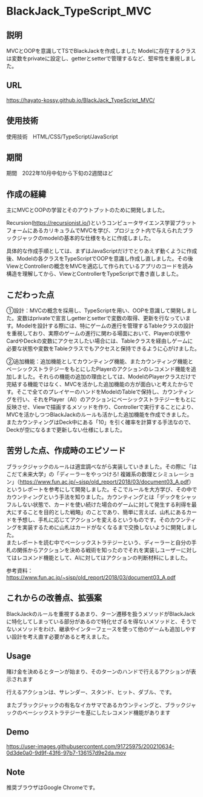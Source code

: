 # BlackJack_TypeScript_MVC
## 説明
MVCとOOPを意識してTSでBlackJackを作成しました
Modelに存在するクラスは変数をprivateに設定し、getterとsetterで管理するなど、堅牢性を重視しました。

## URL
https://hayato-kossy.github.io/BlackJack_TypeScript_MVC/

## 使用技術
使用技術　HTML/CSS/TypeScript/JavaScript

## 期間
期間　2022年10月中旬から下旬の2週間ほど

## 作成の経緯
主にMVCとOOPの学習とそのアウトプットのために開発しました。

Recursion(<https://recursionist.io/>)というコンピュータサイエンス学習プラットフォームにあるカリキュラムでMVCを学び、プロジェクト内で与えられたブラックジャックのmodelの基本的な仕様をもとに作成しました。

具体的な作成手順としては、まずはJavaScriptだけでとりあえず動くように作成後、Modelの各クラスをTypeScriptでOOPを意識し作成し直しました。その後ViewとControllerの概念をMVCを適応して作られているアプリのコードを読み構造を理解してから、ViewとControllerをTypeScriptで書き直しました。

## こだわった点

①設計：MVCの概念を採用し、TypeScriptを用い、OOPを意識して開発しました。変数はprivateで宣言しgetterとsetterで変数の取得、更新を行なっています。Modelを設計する際には、特にゲームの進行を管理するTableクラスの設計を重視しており、実際のゲームの進行に関わる場面において、Playerの状態やCardやDeckの変数にアクセスしたい場合には、Tableクラスを経由しゲームに必要な状態や変数をTableクラスでもアクセスと保持できるように心がけました。　

②追加機能：追加機能としてカウンティング機能、またカウンティング機能とベーシックストラテジーをもとにしたPlayerのアクションのレコメンド機能を追加しました。それらの機能の追加の理由としては、ModelのPlayerクラスだけで完結する機能ではなく、MVCを活かした追加機能の方が面白いと考えたからです。そこで全てのプレイヤーのハンドをModelのTableで保持し、カウンティングを行い、それをPlayer（AI）のアクションにベーシックストラテジーをもとに反映させ、Viewで描画するメソッドを作り、Controllerで実行することにより、MVCを活かしつつBlackJackのルールも活かした追加機能を作成できました。またカウンティングはDeck中にある「10」を引く確率を計算する手法なので、Deckが空になるまで更新しない仕様にしました。

## 苦労した点、作成時のエピソード

ブラックジャックのルールは適宜調べながら実装していきました。その際に「はこだて未来大学」の「ディーラーをやっつけろ! 複雑系の数理とシミュレーション」（<https://www.fun.ac.jp/~sisp/old_report/2018/03/document03_A.pdf>）というレポートを参考にして開発しました。そこでルールを大方学び、その中でカウンティングという手法を知りました。カウンティングとは「デックをシャッフルしない状態で、カードを使い続けた場合のゲームに対して発生する利得を最大にすることを目的とした戦略」のことであり、簡単に言えば、山札にあるカードを予想し、手札に応じてアクションを変えるというものです。そのカウンティングを実装するために山札はカードがなくなるまで交換しないように開発しました。  
またレポートを読む中でベーシックストラテジーという、ディーラーと自分の手札の関係からアクションを決める戦術を知ったのでそれを実装しユーザーに対してはレコメンド機能として、AIに対してはアクションの判断材料にしました。

参考資料：https://www.fun.ac.jp/~sisp/old_report/2018/03/document03_A.pdf

## これからの改善点、拡張案
BlackJackのルールを重視するあまり、ターン遷移を扱うメソッドがBlackJackに特化してしまっている部分があるので特化せざるを得ないメソッドと、そうでないメソッドをわけ、継承やインターフェースを使って他のゲームも追加しやすい設計を考え直す必要があると考えました。

## Usage
賭け金を決めるとターンが始まり、そのターンのハンドで行えるアクションが表示されます

行えるアクションは、サレンダー、スタンド、ヒット、ダブル、です。

またブラックジャックの有名なイカサマであるカウンティングと、ブラックジャックのベーシックストラテジーを基にしたレコメンド機能があります

## Demo
https://user-images.githubusercontent.com/91725975/200210634-0d3de0a0-9d9f-43f6-97b7-136157d9e2da.mov

## Note
推奨ブラウザはGoogle Chromeです。
